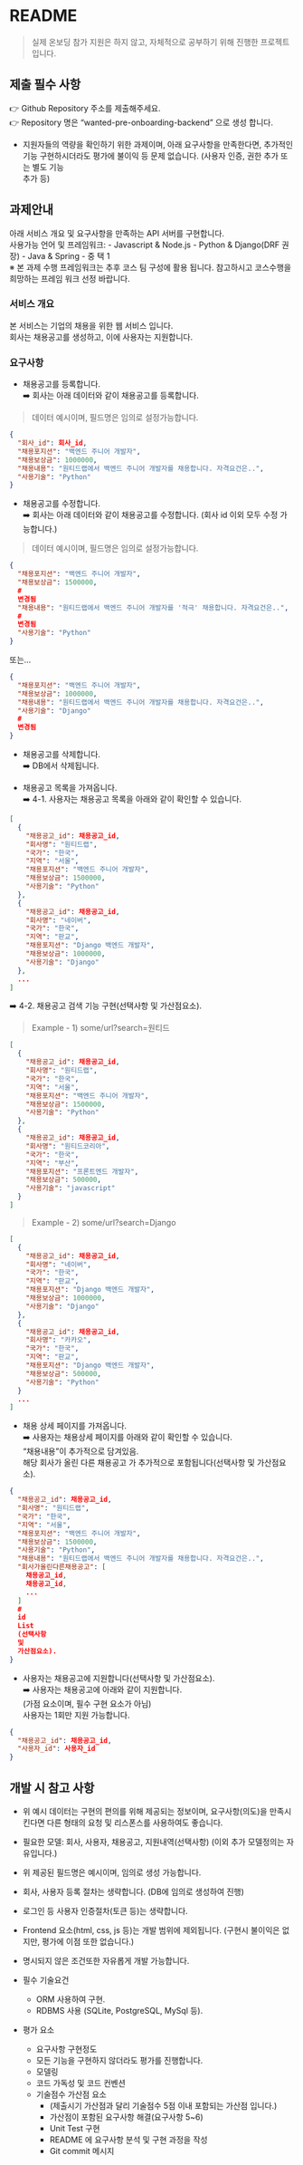 # README

> 실제 온보딩 참가 지원은 하지 않고, 자체적으로 공부하기 위해 진행한 프로젝트입니다.


## 제출 필수 사항

👉 Github Repository 주소를 제출해주세요.    
👉 Repository 명은 “wanted-pre-onboarding-backend” 으로 생성 합니다.

* 지원자들의 역량을 확인하기 위한 과제이며, 아래 요구사항을 만족한다면, 추가적인 기능 구현하시더라도 평가에 불이익 등 문제 없습니다. (사용자 인증, 권한 추가 또는 별도
  기능  
  추가 등)

## 과제안내

아래 서비스 개요 및 요구사항을 만족하는 API 서버를 구현합니다.    
사용가능 언어 및 프레임워크: - Javascript & Node.js - Python & Django(DRF 권장) - Java & Spring - 중 택 1    
※ 본 과제 수행 프레임워크는 추후 코스 팀 구성에 활용 됩니다. 참고하시고 코스수행을 희망하는 프레임 워크 선정 바랍니다.

### 서비스 개요

본 서비스는 기업의 채용을 위한 웹 서비스 입니다.    
회사는 채용공고를 생성하고, 이에 사용자는 지원합니다.

### 요구사항

- 채용공고를 등록합니다.    
  ➡️ 회사는 아래 데이터와 같이 채용공고를 등록합니다.

> 데이터 예시이며, 필드명은 임의로 설정가능합니다.

```json  
{
  "회사_id": 회사_id,
  "채용포지션": "백엔드 주니어 개발자",
  "채용보상금": 1000000,
  "채용내용": "원티드랩에서 백엔드 주니어 개발자를 채용합니다. 자격요건은..",
  "사용기술": "Python"
}  
```  

- 채용공고를 수정합니다.    
  ➡️ 회사는 아래 데이터와 같이 채용공고를 수정합니다. (회사 id 이외 모두 수정 가능합니다.)

> 데이터 예시이며, 필드명은 임의로 설정가능합니다.

```json  
{
  "채용포지션": "백엔드 주니어 개발자",
  "채용보상금": 1500000,
  #
  변경됨
  "채용내용": "원티드랩에서 백엔드 주니어 개발자를 '적극' 채용합니다. 자격요건은..",
  #
  변경됨
  "사용기술": "Python"
}  
```  

또는...

```json  
{
  "채용포지션": "백엔드 주니어 개발자",
  "채용보상금": 1000000,
  "채용내용": "원티드랩에서 백엔드 주니어 개발자를 채용합니다. 자격요건은..",
  "사용기술": "Django"
  #
  변경됨
}  
```  

- 채용공고를 삭제합니다.    
  ➡️ DB에서 삭제됩니다.

- 채용공고 목록을 가져옵니다.    
  ➡️ 4-1. 사용자는 채용공고 목록을 아래와 같이 확인할 수 있습니다.

```json
[
  {
    "채용공고_id": 채용공고_id,
    "회사명": "원티드랩",
    "국가": "한국",
    "지역": "서울",
    "채용포지션": "백엔드 주니어 개발자",
    "채용보상금": 1500000,
    "사용기술": "Python"
  },
  {
    "채용공고_id": 채용공고_id,
    "회사명": "네이버",
    "국가": "한국",
    "지역": "판교",
    "채용포지션": "Django 백엔드 개발자",
    "채용보상금": 1000000,
    "사용기술": "Django"
  },
  ...
]   
```

➡️ 4-2. 채용공고 검색 기능 구현(선택사항 및 가산점요소).
> Example - 1) some/url?search=원티드

```json  
[
  {
    "채용공고_id": 채용공고_id,
    "회사명": "원티드랩",
    "국가": "한국",
    "지역": "서울",
    "채용포지션": "백엔드 주니어 개발자",
    "채용보상금": 1500000,
    "사용기술": "Python"
  },
  {
    "채용공고_id": 채용공고_id,
    "회사명": "원티드코리아",
    "국가": "한국",
    "지역": "부산",
    "채용포지션": "프론트엔드 개발자",
    "채용보상금": 500000,
    "사용기술": "javascript"
  }
]  
```  

> Example - 2) some/url?search=Django

```json  
[
  {
    "채용공고_id": 채용공고_id,
    "회사명": "네이버",
    "국가": "한국",
    "지역": "판교",
    "채용포지션": "Django 백엔드 개발자",
    "채용보상금": 1000000,
    "사용기술": "Django"
  },
  {
    "채용공고_id": 채용공고_id,
    "회사명": "카카오",
    "국가": "한국",
    "지역": "판교",
    "채용포지션": "Django 백엔드 개발자",
    "채용보상금": 500000,
    "사용기술": "Python"
  }
  ...
]  
```  

- 채용 상세 페이지를 가져옵니다.    
  ➡️ 사용자는 채용상세 페이지를 아래와 같이 확인할 수 있습니다.      
  “채용내용”이 추가적으로 담겨있음.    
  해당 회사가 올린 다른 채용공고 가 추가적으로 포함됩니다(선택사항 및 가산점요소).

```json  
{
  "채용공고_id": 채용공고_id,
  "회사명": "원티드랩",
  "국가": "한국",
  "지역": "서울",
  "채용포지션": "백엔드 주니어 개발자",
  "채용보상금": 1500000,
  "사용기술": "Python",
  "채용내용": "원티드랩에서 백엔드 주니어 개발자를 채용합니다. 자격요건은..",
  "회사가올린다른채용공고": [
    채용공고_id,
    채용공고_id,
    ...
  ]
  #
  id
  List
  (선택사항
  및
  가산점요소).
}  
```  

- 사용자는 채용공고에 지원합니다(선택사항 및 가산점요소).    
  ➡️ 사용자는 채용공고에 아래와 같이 지원합니다.  
  (가점 요소이며, 필수 구현 요소가 아님)  
  사용자는 1회만 지원 가능합니다.

```json  
{
  "채용공고_id": 채용공고_id,
  "사용자_id": 사용자_id
}  
```  

## 개발 시 참고 사항

- 위 예시 데이터는 구현의 편의를 위해 제공되는 정보이며, 요구사항(의도)을 만족시킨다면 다른 형태의 요청 및 리스폰스를 사용하여도 좋습니다.
- 필요한 모델: 회사, 사용자, 채용공고, 지원내역(선택사항) (이외 추가 모델정의는 자유입니다.)
- 위 제공된 필드명은 예시이며, 임의로 생성 가능합니다.
- 회사, 사용자 등록 절차는 생략합니다. (DB에 임의로 생성하여 진행)
- 로그인 등 사용자 인증절차(토큰 등)는 생략합니다.
- Frontend 요소(html, css, js 등)는 개발 범위에 제외됩니다. (구현시 불이익은 없지만, 평가에 이점 또한 없습니다.)
- 명시되지 않은 조건또한 자유롭게 개발 가능합니다.

- 필수 기술요건
    - ORM 사용하여 구현.
    - RDBMS 사용 (SQLite, PostgreSQL, MySql 등).
- 평가 요소
    - 요구사항 구현정도
    - 모든 기능을 구현하지 않더라도 평가를 진행합니다.
    - 모델링
    - 코드 가독성 및 코드 컨벤션
    - 기술점수 가산점 요소
        - (제출시기 가산점과 달리 기술점수 5점 이내 포함되는 가산점 입니다.)
        - 가산점이 포함된 요구사항 해결(요구사항 5~6)
        - Unit Test 구현
        - README 에 요구사항 분석 및 구현 과정을 작성
        - Git commit 메시지